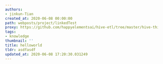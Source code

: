 ```yaml
---
authors:
- jinkun-Tian
created_at: 2020-06-08 00:00:00
path: webposts/project/linkedTest
proxy: https://github.com/happyelementsai/hive-etl/tree/master/hive-third-functions
tags:
- knowledge
thumbnail: ''
title: helloworld
tldr: asdfasdf
updated_at: 2020-06-08 17:20:30.031249
---
```


